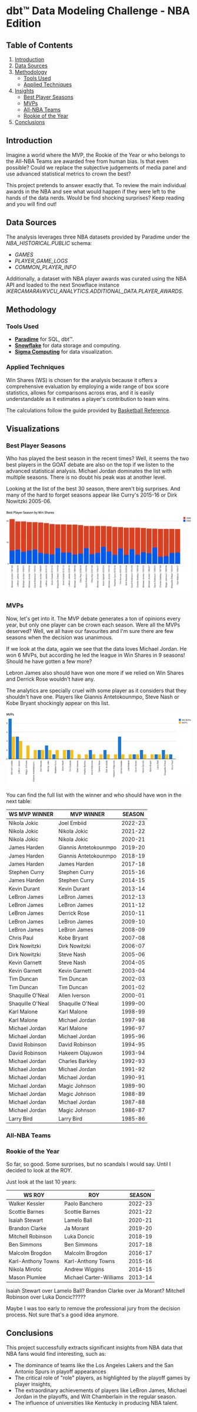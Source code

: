 # dbt™ Data Modeling Challenge - NBA Edition

## Table of Contents
1. [Introduction](#introduction)
2. [Data Sources](#data-sources)
3. [Methodology](#methodology)
   - [Tools Used](#tools-used)
   - [Applied Techniques](#applied-techniques)
4. [Insights](#visualizations)
   - [Best Player Seasons](#best-player-seasons)
   - [MVPs](#player-playoff-games)
   - [All-NBA Teams](#all-nba-teams)
   - [Rookie of the Year](#rookie-of-the-year)
5. [Conclusions](#conclusions)

## Introduction

Imagine a world where the MVP, the Rookie of the Year or who belongs to the All-NBA Teams are awarded free from human bias. Is that even possible? Could we replace the subjective judgements of media panel and use advanced statistical metrics to crown the best?

This project pretends to answer exactly that. To review the main individual awards in the NBA and see what would happen if they were left to the hands of the data nerds. Would be find shocking surprises? Keep reading and you will find out!

## Data Sources
The analysis leverages three NBA datasets provided by Paradime under the *NBA_HISTORICAL.PUBLIC* schema:
- *GAMES*
- *PLAYER_GAME_LOGS*
- *COMMON_PLAYER_INFO*

Additionally, a dataset with NBA player awards was curated using the NBA API and loaded to the next Snowflace instance *IKERCAMARAVKVCU_ANALYTICS.ADDITIONAL_DATA.PLAYER_AWARDS*.

## Methodology
### Tools Used
- **[Paradime](https://www.paradime.io/)** for SQL, dbt™.
- **[Snowflake](https://www.snowflake.com/)** for data storage and computing.
- **[Sigma Computing](https://www.sigmacomputing.com/)** for data visualization.

### Applied Techniques

Win Shares (WS) is chosen for the analysis because it offers a comprehensive evaluation by employing a wide range of box score statistics, allows for comparisons across eras, and it is easily understandable as it estimates a player's contribution to team wins.

The calculations follow the guide provided by [Basketball Reference](https://www.basketball-reference.com/about/ws.html?__hstc=205977932.6acc30b029dcfb715694e790b0d56291.1709472165077.1709472165077.1709472165077.1&__hssc=205977932.1.1709472165077&__hsfp=468305008).

## Visualizations
### Best Player Seasons

Who has played the best season in the recent times? Well, it seems the two best players in the GOAT debate are also on the top if we listen to the advanced statistical analysis. Michael Jordan dominates the list with multiple seasons. There is no doubt his peak was at another level.

Looking at the list of the best 30 season, there aren't big surprises. And many of the hard to forget seasons appear like Curry's 2015-16 or Dirk Nowitzki 2005-06.

![Best WS Seasons](https://github.com/ikercb/paradime-dbt-nba-data-challenge/blob/main/visualizations/best_ws_player_season.png)

### MVPs

Now, let's get into it. The MVP debate generates a ton of opinions every year, but only one player can be crown each season. Were all the MVPs deserved? Well, we all have our favourites and I'm sure there are few seasons when the decision was unanimous. 

If we look at the data, again we see that the data loves Michael Jordan. He won 6 MVPs, but according he led the league in Win Shares in 9 seasons! Should he have gotten a few more?

Lebron James also should have won one more if we relied on Win Shares and Derrick Rose wouldn't have any.

The analytics are specially cruel with some player as it considers that they shouldn't have one. Players like Giannis Antetokounmpo, Steve Nash or Kobe Bryant shockingly appear on this list.

![WS MVPs](https://github.com/ikercb/paradime-dbt-nba-data-challenge/blob/main/visualizations/ws_mvps.png)

You can find the full list with the winner and who should have won in the next table:

| WS MVP WINNER    | MVP WINNER           | SEASON   |
|----------------|----------------------|----------|
| Nikola Jokic   | Joel Embiid          | 2022-23  |
| Nikola Jokic   | Nikola Jokic         | 2021-22  |
| Nikola Jokic   | Nikola Jokic         | 2020-21  |
| James Harden   | Giannis Antetokounmpo| 2019-20  |
| James Harden   | Giannis Antetokounmpo| 2018-19  |
| James Harden   | James Harden         | 2017-18  |
| Stephen Curry  | Stephen Curry        | 2015-16  |
| James Harden   | Stephen Curry        | 2014-15  |
| Kevin Durant   | Kevin Durant         | 2013-14  |
| LeBron James   | LeBron James         | 2012-13  |
| LeBron James   | LeBron James         | 2011-12  |
| LeBron James   | Derrick Rose         | 2010-11  |
| LeBron James   | LeBron James         | 2009-10  |
| LeBron James   | LeBron James         | 2008-09  |
| Chris Paul     | Kobe Bryant          | 2007-08  |
| Dirk Nowitzki  | Dirk Nowitzki        | 2006-07  |
| Dirk Nowitzki  | Steve Nash           | 2005-06  |
| Kevin Garnett  | Steve Nash           | 2004-05  |
| Kevin Garnett  | Kevin Garnett        | 2003-04  |
| Tim Duncan     | Tim Duncan           | 2002-03  |
| Tim Duncan     | Tim Duncan           | 2001-02  |
| Shaquille O'Neal| Allen Iverson        | 2000-01  |
| Shaquille O'Neal| Shaquille O'Neal    | 1999-00  |
| Karl Malone    | Karl Malone          | 1998-99  |
| Karl Malone    | Michael Jordan       | 1997-98  |
| Michael Jordan | Karl Malone          | 1996-97  |
| Michael Jordan | Michael Jordan       | 1995-96  |
| David Robinson | David Robinson       | 1994-95  |
| David Robinson | Hakeem Olajuwon      | 1993-94  |
| Michael Jordan | Charles Barkley      | 1992-93  |
| Michael Jordan | Michael Jordan       | 1991-92  |
| Michael Jordan | Michael Jordan       | 1990-91  |
| Michael Jordan | Magic Johnson        | 1989-90  |
| Michael Jordan | Magic Johnson        | 1988-89  |
| Michael Jordan | Michael Jordan       | 1987-88  |
| Michael Jordan | Magic Johnson        | 1986-87  |
| Larry Bird     | Larry Bird           | 1985-86  |

### All-NBA Teams


### Rookie of the Year

So far, so good. Some surprises, but no scandals I would say. Until I decided to look at the ROY.

Just look at the last 10 years:

| WS ROY               | ROY                        | SEASON   |
|----------------------|----------------------------|----------|
| Walker Kessler       | Paolo Banchero             | 2022-23  |
| Scottie Barnes       | Scottie Barnes             | 2021-22  |
| Isaiah Stewart       | Lamelo Ball                | 2020-21  |
| Brandon Clarke       | Ja Morant                  | 2019-20  |
| Mitchell Robinson    | Luka Doncic                | 2018-19  |
| Ben Simmons          | Ben Simmons                | 2017-18  |
| Malcolm Brogdon      | Malcolm Brogdon            | 2016-17  |
| Karl-Anthony Towns   | Karl-Anthony Towns         | 2015-16  |
| Nikola Mirotic       | Andrew Wiggins             | 2014-15  |
| Mason Plumlee        | Michael Carter-Williams    | 2013-14  |

Isaiah Stewart over Lamelo Ball? Brandon Clarke over Ja Morant? Mitchell Robinson over Luka Doncic?????

Maybe I was too early to remove the professional jury from the decision process. Not sure that's a good idea anymore.

## Conclusions
This project successfully extracts significant insights from NBA data that NBA fans would find interesting, such as: 

- The dominance of teams like the Los Angeles Lakers and the San Antonio Spurs in playoff appearances
- The critical role of "role" players, as highlighted by the playoff games by player insights,
- The extraordinary achievements of players like LeBron James, Michael Jordan in the playoffs, and Wilt Chamberlain in the regular season. 
- The influence of universities like Kentucky in producing NBA talent.
